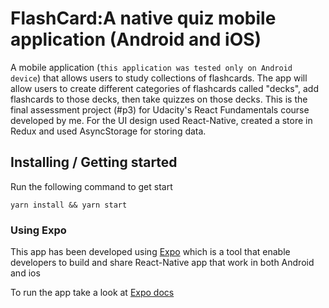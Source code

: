 # FlashCard:A native quiz mobile application (Android and iOS)

A mobile application (`this application was tested only on Android device`) that allows users to study collections of flashcards.
The app will allow users to create different categories of flashcards called "decks", add flashcards to those decks, then take quizzes on those decks.
This is the final assessment project (#p3) for Udacity's React Fundamentals course developed by me.
For the UI design used React-Native, created a store in Redux and used AsyncStorage for storing data.

## Installing / Getting started

Run the following command to get start
```
yarn install && yarn start
```


### Using Expo

This app has been developed using [Expo](https://expo.io) which is a tool that enable developers to build and share React-Native app that work in both Android and ios

To run the app take a look at [Expo docs](https://docs.expo.io/versions/latest/introduction/installation.html#ios-simulator)

